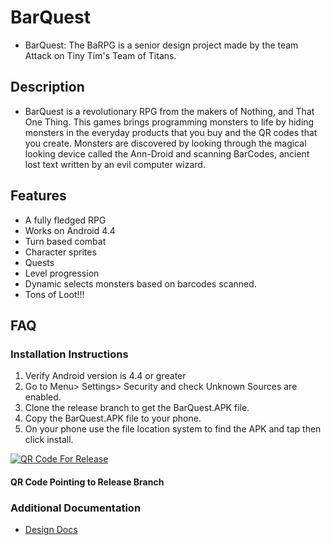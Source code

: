 # BarQuest
* BarQuest: The BaRPG is a senior design project made by the team Attack on Tiny Tim's Team of Titans.

## Description
* BarQuest is a revolutionary RPG from the makers of Nothing, and That One Thing. This games brings programming monsters to life by hiding monsters in the everyday products that you buy and the QR codes that you create. Monsters are discovered by looking through the magical looking device called the Ann-Droid and scanning BarCodes, ancient lost text written by an evil computer wizard.  

## Features
* A fully fledged RPG
* Works on Android 4.4
* Turn based combat
* Character sprites
* Quests
* Level progression
* Dynamic selects monsters based on barcodes scanned.
* Tons of Loot!!!

## FAQ
### Installation Instructions
1. Verify Android version is 4.4 or greater
2. Go to Menu> Settings> Security and check Unknown Sources are enabled.
3. Clone the release branch to get the BarQuest.APK file.
4. Copy the BarQuest.APK file to your phone.
5. On your phone use the file location system to find the APK and tap then click install.

[![QR Code For Release](http://i.imgur.com/8oMYMV3.png)](https://github.com/Timmy-T/BarQuest/tree/release)
#### QR Code Pointing to Release Branch


### Additional Documentation
* [Design Docs](https://drive.google.com/drive/folders/0BxaPb6RbLlj_ZXp1UzFjSi1vQUU?usp=sharing)
